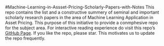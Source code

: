 #Machine-Learning-in-Assset-Pricing-Scholarly-Papers-with-Notes
This repo contains the list and a constructive summery of seminal and important scholarly research papers in the area of Machine Learning Application in Asset Pricing. 
This purpose of this initiative to provide a conmphesive repo for the subject area. For interactive reading experience do visit this repo’s [GitHub Page](https://ajim63.github.io/Machine-Learning-in-Asset-Pricing-Papers/). If you like the repo, please star. This motivates us to update the repo frequently.
